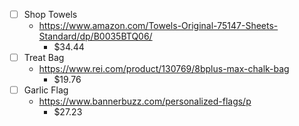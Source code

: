 - [ ] Shop Towels
  - https://www.amazon.com/Towels-Original-75147-Sheets-Standard/dp/B0035BTQ06/
    - $34.44
- [ ] Treat Bag
  - https://www.rei.com/product/130769/8bplus-max-chalk-bag
    - $19.76
- [ ] Garlic Flag
  - https://www.bannerbuzz.com/personalized-flags/p
    - $27.23
